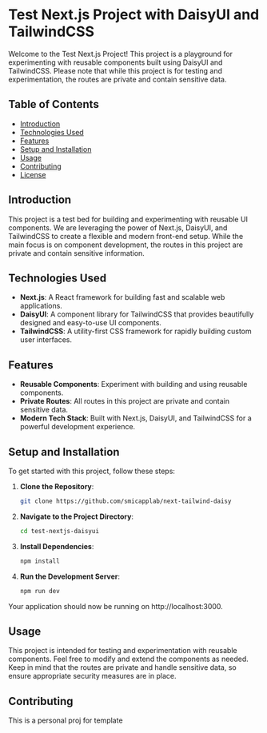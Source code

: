 # Test Next.js Project with DaisyUI and TailwindCSS

Welcome to the Test Next.js Project! This project is a playground for experimenting with reusable components built using DaisyUI and TailwindCSS. Please note that while this project is for testing and experimentation, the routes are private and contain sensitive data.

## Table of Contents

- [Introduction](#introduction)
- [Technologies Used](#technologies-used)
- [Features](#features)
- [Setup and Installation](#setup-and-installation)
- [Usage](#usage)
- [Contributing](#contributing)
- [License](#license)

## Introduction

This project is a test bed for building and experimenting with reusable UI components. We are leveraging the power of Next.js, DaisyUI, and TailwindCSS to create a flexible and modern front-end setup. While the main focus is on component development, the routes in this project are private and contain sensitive information.

## Technologies Used

- **Next.js**: A React framework for building fast and scalable web applications.
- **DaisyUI**: A component library for TailwindCSS that provides beautifully designed and easy-to-use UI components.
- **TailwindCSS**: A utility-first CSS framework for rapidly building custom user interfaces.

## Features

- **Reusable Components**: Experiment with building and using reusable components.
- **Private Routes**: All routes in this project are private and contain sensitive data.
- **Modern Tech Stack**: Built with Next.js, DaisyUI, and TailwindCSS for a powerful development experience.

## Setup and Installation

To get started with this project, follow these steps:

1. **Clone the Repository**:

   ```bash
   git clone https://github.com/smicapplab/next-tailwind-daisy
   ```

2. **Navigate to the Project Directory**:
    ```bash
    cd test-nextjs-daisyui
    ```

3. **Install Dependencies**:
    ```bash
    npm install
    ```

4. **Run the Development Server**:
    ```bash
    npm run dev
    ```

Your application should now be running on http://localhost:3000.

## Usage
This project is intended for testing and experimentation with reusable components. Feel free to modify and extend the components as needed. Keep in mind that the routes are private and handle sensitive data, so ensure appropriate security measures are in place.

## Contributing
This is a personal proj for template
